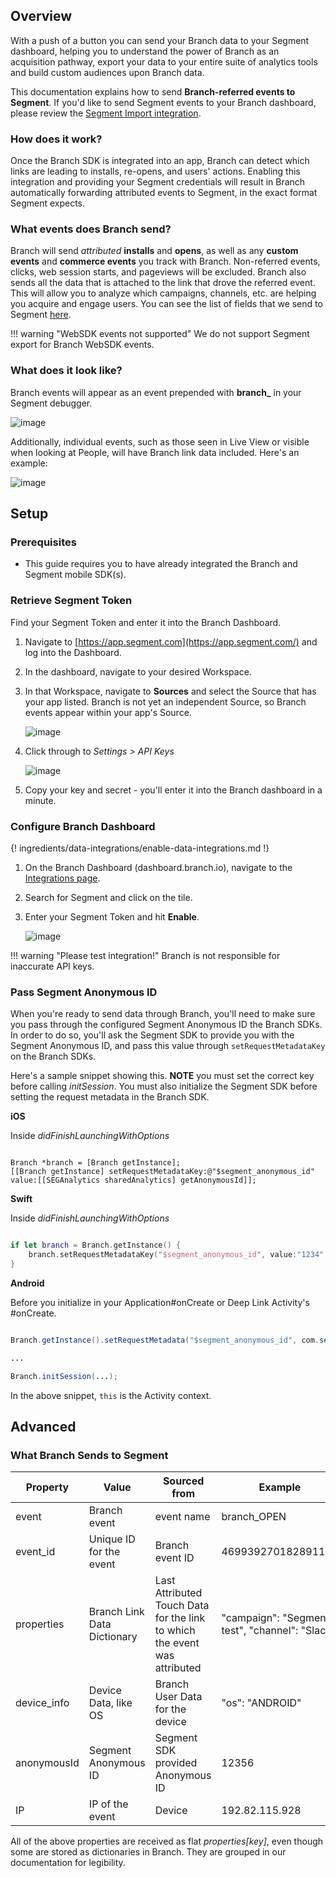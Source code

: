 ## Overview

With a push of a button you can send your Branch data to your Segment dashboard, helping you to understand the power of Branch as an acquisition pathway, export your data to your entire suite of analytics tools and build custom audiences upon Branch data.

This documentation explains how to send **Branch-referred events to Segment**. If you'd like to send Segment events to your Branch dashboard, please review the [Segment Import integration](/integrations/segment-import/).

### How does it work?

Once the Branch SDK is integrated into an app, Branch can detect which links are leading to installs, re-opens, and users' actions. Enabling this integration and providing your Segment credentials will result in Branch automatically forwarding attributed events to Segment, in the exact format Segment expects.

### What events does Branch send?

Branch will send *attributed* **installs** and **opens**, as well as any **custom events** and **commerce events** you track with Branch. Non-referred events, clicks, web session starts, and pageviews will be excluded. Branch also sends all the data that is attached to the link that drove the referred event. This will allow you to analyze which campaigns, channels, etc. are helping you acquire and engage users. You can see the list of fields that we send to Segment [here](#what-branch-sends-to-segment).

!!! warning "WebSDK events not supported"
    We do not support Segment export for Branch WebSDK events.

### What does it look like?

Branch events will appear as an event prepended with **branch_** in your Segment debugger.

![image](/_assets/img/pages/integrations/segment/segment-debugger_1.png)

Additionally, individual events, such as those seen in Live View or visible when looking at People, will have Branch link data included. Here's an example:

![image](/_assets/img/pages/integrations/segment/segment-debugger_2.png)

## Setup

### Prerequisites
- This guide requires you to have already integrated the Branch and Segment mobile SDK(s).

### Retrieve Segment Token

Find your Segment Token and enter it into the Branch Dashboard.

1. Navigate to [https://app.segment.com](https://app.segment.com/) and log into the Dashboard.
1. In the dashboard, navigate to your desired Workspace.
1. In that Workspace, navigate to **Sources** and select the Source that has your app listed. Branch is not yet an independent Source, so Branch events appear within your app's Source.

    ![image](/_assets/img/pages/integrations/segment/segment-sources.png)

1. Click through to _Settings > API Keys_

    ![image](/_assets/img/pages/integrations/segment/segment-keys.png)

1. Copy your key and secret - you'll enter it into the Branch dashboard in a minute.


### Configure Branch Dashboard

{! ingredients/data-integrations/enable-data-integrations.md !}

1. On the Branch Dashboard (dashboard.branch.io), navigate to the [Integrations page](https://dashboard.branch.io/integrations).
1. Search for Segment and click on the tile.
1. Enter your Segment Token and hit **Enable**.

    ![image](/_assets/img/pages/integrations/segment/enable-segment.png)

!!! warning "Please test integration!"
    Branch is not responsible for inaccurate API keys.

### Pass Segment Anonymous ID

When you're ready to send data through Branch, you'll need to make sure you pass through the configured Segment Anonymous ID the Branch SDKs. In order to do so, you'll ask the Segment SDK to provide you with the Segment Anonymous ID, and pass this value through `setRequestMetadataKey` on the Branch SDKs.

Here's a sample snippet showing this. **NOTE** you must set the correct key before calling *initSession*. You must also initialize the Segment SDK before setting the request metadata in the Branch SDK.

**iOS**

Inside *didFinishLaunchingWithOptions*

```objc

Branch *branch = [Branch getInstance];
[[Branch getInstance] setRequestMetadataKey:@"$segment_anonymous_id" value:[[SEGAnalytics sharedAnalytics] getAnonymousId]];
```

**Swift**

Inside *didFinishLaunchingWithOptions*

```swift

if let branch = Branch.getInstance() {
    branch.setRequestMetadataKey("$segment_anonymous_id", value:"1234" as NSObject!);
}
```

**Android**

Before you initialize in your Application#onCreate or Deep Link Activity's #onCreate.

```java

Branch.getInstance().setRequestMetadata("$segment_anonymous_id", com.segment.analytics.Analytics.with(this).getAnalyticsContext().traits().anonymousId());

...

Branch.initSession(...);
```

In the above snippet, `this` is the Activity context.


## Advanced

### What Branch Sends to Segment

| Property | Value | Sourced from | Example
| --- | --- | --- | ---
| event | Branch event | event name | branch_OPEN
| event_id | Unique ID for the event | Branch event ID | 469939270182891107
| properties | Branch Link Data Dictionary | Last Attributed Touch Data for the link to which the event was attributed | "campaign": "Segment test", "channel": "Slack"
| device_info | Device Data, like OS | Branch User Data for the device | "os": "ANDROID"
| anonymousId | Segment Anonymous ID | Segment SDK provided Anonymous ID | 12356
| IP | IP of the event | Device | 192.82.115.928

All of the above properties are received as flat _properties[key]_, even though some are stored as dictionaries in Branch. They are grouped in our documentation for legibility.
